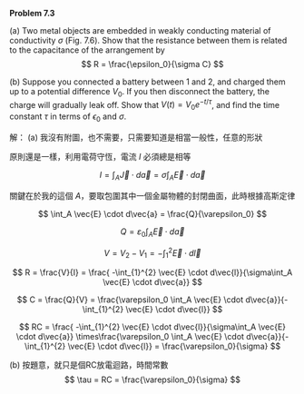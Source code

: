 **Problem 7.3**  

(a) Two metal objects are embedded in weakly conducting material of conductivity $\sigma$ (Fig. 7.6). Show that the resistance between them is related to the capacitance of the arrangement by  
$$
R = \frac{\epsilon_0}{\sigma C}
$$

(b) Suppose you connected a battery between 1 and 2, and charged them up to a potential difference $V_0$. If you then disconnect the battery, the charge will gradually leak off. Show that $V(t) = V_0 e^{-t / \tau}$, and find the time constant $\tau$ in terms of $\epsilon_0$ and $\sigma$.

解：
(a)
我沒有附圖，也不需要，只需要知道是相當一般性，任意的形狀

原則還是一樣，利用電荷守恆，電流 $I$ 必須總是相等

$$
I = \int_A \vec{J} \cdot d\vec{a} = \sigma\int_A \vec{E} \cdot d\vec{a}
$$

關鍵在於我的這個 $A$，要取包圍其中一個金屬物體的封閉曲面，此時根據高斯定律

$$
\int_A \vec{E} \cdot d\vec{a} = \frac{Q}{\varepsilon_0}
$$

$$
Q = \varepsilon_0 \int_A \vec{E} \cdot d\vec{a}
$$

$$
V = V_2 - V_1 = -\int_{1}^{2} \vec{E} \cdot d\vec{l}
$$

$$
R = \frac{V}{I} = \frac{ -\int_{1}^{2} \vec{E} \cdot d\vec{l}}{\sigma\int_A \vec{E} \cdot d\vec{a}}
$$

$$
C = \frac{Q}{V} =  \frac{\varepsilon_0 \int_A \vec{E} \cdot d\vec{a}}{-\int_{1}^{2} \vec{E} \cdot d\vec{l}}
$$

$$
RC = \frac{ -\int_{1}^{2} \vec{E} \cdot d\vec{l}}{\sigma\int_A \vec{E} \cdot d\vec{a}} \times\frac{\varepsilon_0 \int_A \vec{E} \cdot d\vec{a}}{-\int_{1}^{2} \vec{E} \cdot d\vec{l}} = \frac{\varepsilon_0}{\sigma}
$$

(b)
按題意，就只是個RC放電迴路，時間常數 
$$
\tau = RC = \frac{\varepsilon_0}{\sigma}
$$
